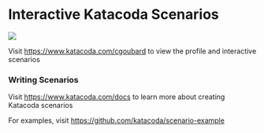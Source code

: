 # Interactive Katacoda Scenarios

[![](http://shields.katacoda.com/katacoda/cgoubard/count.svg)](https://www.katacoda.com/cgoubard "Get your profile on Katacoda.com")

Visit https://www.katacoda.com/cgoubard to view the profile and interactive scenarios

### Writing Scenarios
Visit https://www.katacoda.com/docs to learn more about creating Katacoda scenarios

For examples, visit https://github.com/katacoda/scenario-example
